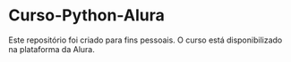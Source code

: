 # Curso-Python-Alura
Este repositório foi criado para fins pessoais.  O curso está disponibilizado na plataforma da Alura.
